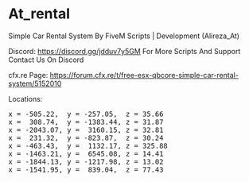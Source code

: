 # At_rental
Simple Car Rental System By FiveM Scripts | Development (Alireza_At)


Discord: https://discord.gg/jdduv7y5GM
For More Scripts And Support Contact Us On Discord


cfx.re Page: https://forum.cfx.re/t/free-esx-qbcore-simple-car-rental-system/5152010


Locations:
<pre>
x = -505.22,  y = -257.05,  z = 35.66
x =  308.74,  y = -1383.44, z = 31.87
x = -2043.07, y =  3160.15, z = 32.81
x =  231.32,  y = -823.87,  z = 30.24
x = -463.43,  y =  1132.17, z = 325.88
x = -1463.21, y =  6545.08, z = 14.41
x = -1844.13, y = -1217.98, z = 13.02
x = -1541.95, y =  839.04,  z = 77.43
</pre>
